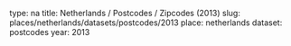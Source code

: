 type: na
title: Netherlands / Postcodes / Zipcodes (2013)
slug: places/netherlands/datasets/postcodes/2013
place: netherlands
dataset: postcodes
year: 2013
